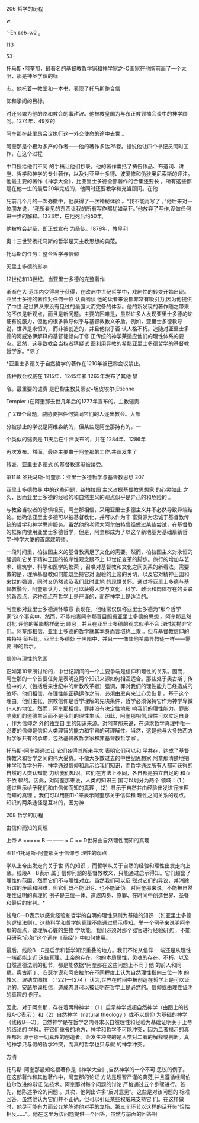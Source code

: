 206 哲学的历程

w

'-En aeb-w2 。

113

53-

托马斯•阿奎那，最著名的基督教哲学家和神学家之-O画家在他胸前画了一个太阳，那是神圣学识的标

志。他托着—教堂和一本书，表现了托马斯整合信

仰和学问的目标。

时还频繁为他的赂和教会的事耕波。他被教皇国为与东正教领袖会谈中的神学顾问。1274年，49岁的

阿奎那在赴里昂会议执行这一外交使命的途中去世 。

阿奎那是个极为多产的作者——他的著作多达25卷。据说他让四个书记员同时工作，在这个过程

中口授给他们不同 的手稿让他们抄录。他的著作囊括了祷告作品、布道词、讲座、哲学和神学的专业著作，以及对亚里士多德、波爱修和伪狄奥尼索斯的评注。他最主要的著作《神学大全》，比亚里士多德全部著作的合集还要长 。所有这些都是在他一生的最后20年完成的，他同时还要教学和充当顾问。在他

死前几个月的一次弥撒中，他获得了一次神秘体验 。“我不能再写了 ，”他后来对一位朋友说，“我所看见的东西让我的所有写作都犹如草芥。”他放弃了写作,没做任何进一步的解释。1323年，在他死后约50年,

他被教会封圣，即正式宣布 为圣徒。1879年，教皇利

奥十三世赞扬托马斯的哲学是天主教思想的典范。

托马斯的任务：整合哲学与信仰

灭里士多德的影响

12世纪和13世纪，当亚里士多德的完整著作

渐渐在大 范围内变得易于获得，在欧洲中世纪哲学中，戏剧性的转变开始出现。亚里士多德的著作对任何一位 认真阅读 他的读者来说都非常有吸引力,因为他提供了中世 纪世界从来没有见过的最强大而完备的体系。他的新发现的著作随之带来的不仅是新观点，而且是新问题。主要的困难是，虽然许多人发现亚里士多德的论证有说服力，但他的很多教导似乎与基督教教义矛盾。例如，亚里士多德教导 说，世界是永恒的，而非被创造的，并且他似乎否 认人格不朽。追随对亚里士多德的阿威洛伊解释的基督徒倾向于修 正传统的神学莱适应他们的理性体系的要点。显然，这导致教会当权者猜疑试 图利用异教的希腊亚里士多德哲学的基督教哲学家。*除了

*亚里士多德关于自然哲学的著作在1210年被巴黎会议禁止。

各种教会权威在 1215年、1245年和 1263年发布了其他 禁

令。最重要的谴责 是巴黎主教艾蒂安•坦皮埃尔(Etienne

Tempier )在阿奎那去世几年后的1277年宣布的。主教谴责

了 219个命题，威胁要把任何赞同它们的人逐出教会。大部

分被禁止的学说是阿维森纳的，但某些是阿奎那持有的。一

个类似的谴责是 11天后在牛津发布的，并在 1284年、1286年

再次发布。然而，最终主要由于阿奎那的工作.共识发生了

转变，亚里士多德式 的基督教逐渐被接受。

第11章 圣托马斯-阿奎那：亚里士多德哲学与基督教思想 207

亚里士多德教导 中的这些问题，新柏拉图 主义占据基督教思想家 的心灵如此 之久，因而亚里士多德的经验的和自然主义的观点似乎是异己的和危险的 。

与教会当权者的恐惧相反，阿奎那相信，采用亚里士多德主义并不必然导致异端结论。他确信亚里士多德可以被基督教化，并可以作为丰 富资源为忠诚于基督教传统的哲学和神学思辨服务。虽然他的老师大阿尔伯特曾经做过某些尝试，在基督教的框架内使用亚里士多德哲学，但是，阿奎那成为了以这个新地基为基础扇新哲学-神学大厦的首席建筑师。

一段时间里，柏拉图主义的基督教满足了文化的需要。然而，柏拉图主义对永恒的强调和它关于精神王国的彼岸性观念跟不上 13世纪变革的脚步。旅行的增加与艺术、建筑学、科学和医学的繁荣 ，召唤对基督教和文化之间关系的新看法。需要做的是，理解基督教如何能既坚持它对 超验的上帝的关切，以及它对精神王国和来世的强调，同时又仍然谈及我们此时此地 的现世关怀。通过将亚里士多德与基督教融合，阿奎那认为，我们可以获得人类与文化、科学、政治和肉体存在的关联的新观点，这种观点在哲学上是严谨的，而在神学上是适当的。

阿奎那对亚里士多德深怀敬意 表现在，他经常仅仅称亚里士多德为“那个哲学家”这个事实中。然而，不能指责阿奎那盲目照搬亚里士多德的思想 。阿奎那显然对批 评他的希腊榜样毫无 顾忌，并且在亚里士多德的观念似乎不合 理时就抛弃它 们。阿奎那相信，亚里士多德的哲学就其本身而言堪称上乘 。但与基督教信仰的独特特 征相比，亚里士多德处 于黑暗中，并且一一像其他希腊异教徒一样——需要 神的启示。

信仰与理性的危困

正如第10章所讨论的，中世纪期间的一个主要争端是信仰和理性的关系。因而，阿奎那的一个首要任务是表明这两个知识来源如何相互适合。那些处于奥古斯丁传统中的人（包括后来世纪中的新教改革者）强调，罪对我们的理性能力已经造成的破坏。他们相信，在理性能正确运作之前，必须由恩典来让心灵恢复 。基于这个理由，他们主张，宗教信仰是哲学理解的先决条件，哲学必须保持它作为神学卑微仆人的地位。然而，阿奎那相信，罪并没有决定性地影 响我们的理性能力。罪影响我们的道德生活而不是我们的理性生活。因此，阿奎那相信,理性可以立足自身 ，作为信仰之 外的独立自 主的知识来源。对阿奎那来说，在追求哲学真理中唯一必要的信仰是信仰人类理智的能力和宇宙的可理解性。当然，这是他与大多数西方哲学家共有的承诺，包括基督教哲学家和非基督教哲学家 。

托马斯-阿奎那通过让 它们各得其所来寻求 表明它们可以和 平共存，达成了基督教教义和哲学之间的伟大妥协。不像大多数过去的中世纪思想家,阿奎那清楚地把 神学和哲学分开。神学通过信仰和启示给我们知识，而哲学通过所有人都可获得的自然的人类认知能 力给我们知识。它们在方法上不同，各自都是独立自足的 和互不依 赖的。因此，对阿奎那来说，人类的知识王 国可以划分为两个 领域：（1 ）通过启示给予我们和由信仰而知的真理 ,（2）显示于自然并由经验出发进行推理而知的真理 。我们可以用图11-1来表示阿奎那关于信仰和 理性之间关系的观点。知识的两条途径是互补的，因为神

208 哲学的历程

由信仰而知的真理

上帝 A =====  B — —— = C ==  D世界由自然理性而知的真理

图11-1托马斯-阿奎那关于信仰与 理性的观点

学从上帝出发走向关于世 界的知识 ，而哲学从关于自然的经验和理性出发走向上帝。线段A—B表示,属于信仰问题的基督教教义，只能通过启示得知。它们超出了理性的范围，然而它们不与理性对立。虽然我们可以反 驳对它们的异议，并消除所谓的矛盾和困难，但它们既不能证明，也不能证伪。对阿奎那来说，不能被自然理性证明的真理的 例子是三位一体、道成肉身、原罪、在时间中创造世界、圣餐和最后的审判。*

线段C—D表示以感觉经验和哲学的自明的理性原则为基础的知识 （如亚里士多德的逻辑法则）。这些科学和哲学的真理不能通过启示得知。举一个例子来说明阿奎那的观点，要理解心脏的生物 学功能，我们必须对那个器官进行经验研究 ，不能只研究“心脏”这个词在《圣经'》中如何使用。

最后，线段B—C是启示和哲学知识重叠的地方。我们不论从信仰一 端还是从理性一端都能走近 这些真理。上帝的存在，他的本质属性，灵魂的存在、不朽，以及自然道德法则的细节，都是能依据*阿奎那在这些问题上不同于他 的前人和同 辈。奥古斯丁、安瑟尔谟和阿伯拉尔在不同程度上认为自然理性指向三位一体 的教义。波纳文图拉 （ 1221—1274 ）认为,世界在时间中被创造在哲学上是可以证明的。安瑟尔谟相信，道成肉身可以被证明在哲学上是必然的。信仰或由理性证明的真理的 例子。

因此，对于阿奎那，存在着两种神学：（1 ）启示神学或超自然神学（由图上的线段A-C表示 ）和（2）自然神学（natural  theology  ）或不以信仰 为基础的神学（线段B—C）。自然神学是在哲学之内寻求以自然理性和经验为基础证明关于上帝的结论的 学科。在它们重叠的地方，神学和哲学不可能冲突，因为二者揭示的真理都起 源于那一切真理的创造者。会发生冲突的是人类对二者的解释或判断。真的神学只与假的哲学冲突，而真的哲学也只与假 的神学冲突。

方清

托马斯-阿奎那最知名福著作是《神学大全》,自然神学的一个不可 思议的例子。在这部著作和其他著作中，阿奎那的论证 方法是理智严谨的典范,并且遵循经阿伯拉尔改进的辩证 法技术。阿奎那对每个问题的讨论 严格通过五个步骤进行。首先，他陈述争论的问题 。其次，他列出许多“反对意见”。这些是对该问题的 标准回答，虽然他认为它们并不正确，但可以引证某些权威来支持它 们。在这样做时，他尽可能有力而公允地陈述他对手的立场。第三个环节以这样的话开头“恰恰相反……”。他在这里为该问题提供一个回答，虽然与前面的回答相